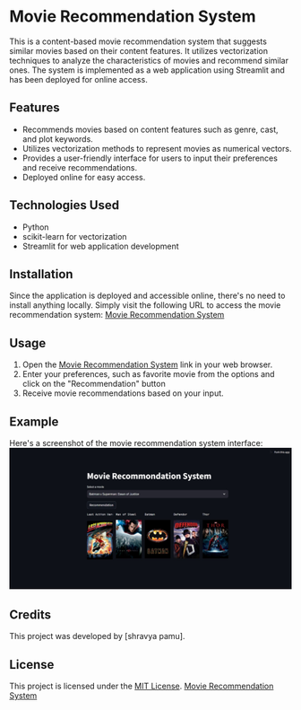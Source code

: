 # Movie Recommendation System

This is a content-based movie recommendation system that suggests similar movies based on their content features. It utilizes vectorization techniques to analyze the characteristics of movies and recommend similar ones. The system is implemented as a web application using Streamlit and has been deployed for online access.

## Features

- Recommends movies based on content features such as genre, cast, and plot keywords.
- Utilizes vectorization methods to represent movies as numerical vectors.
- Provides a user-friendly interface for users to input their preferences and receive recommendations.
- Deployed online for easy access.

## Technologies Used

- Python
- scikit-learn for vectorization
- Streamlit for web application development

## Installation

Since the application is deployed and accessible online, there's no need to install anything locally. Simply visit the following URL to access the movie recommendation system:
[Movie Recommendation System](https://movie-recommendation-system-d3tbkgqfyairrrvfqchbds.streamlit.app/)

## Usage

1. Open the [Movie Recommendation System](https://movie-recommendation-system-d3tbkgqfyairrrvfqchbds.streamlit.app/) link in your web browser.
2. Enter your preferences, such as favorite movie from the options and click on the "Recommendation" button
3. Receive movie recommendations based on your input.

## Example

Here's a screenshot of the movie recommendation system interface:
![Movie Recommendation System](/recommendation_system.jpeg)

## Credits

This project was developed by [shravya pamu].

## License

This project is licensed under the [MIT License](LICENSE).
[Movie Recommendation System](https://movie-recommendation-system-d3tbkgqfyairrrvfqchbds.streamlit.app/)

